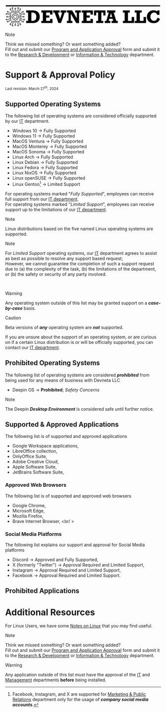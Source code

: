 ![Devneta LLC Banner](/main/assets/png/blackbanner.png)



> [!NOTE]
> Think we missed something? Or want something added? <br />
> Fill out and submit our [Program and Application Approval](/main/department/info-tech/forms/app-program-request.md) form and submit it to the [Research & Development](mailto:rd@devneta.org) or [Information & Technology](it@devneta.org) department.

# Support & Approval Policy
<small>Last revision: March 27<sup>th</sup>, 2024</small>


## Supported Operating Systems

The following list of operating systems are considered officially supported by our [IT](mailto:it@devneta.org) department. <br />

   + Windows 10 → Fully Supported <br />
   + Windows 11 → Fully Supported <br />
   + MacOS Ventura → Fully Supported <br />
   + MacOS Monterey → Fully Supported <br />
   + MacOS Sonoma → Fully Supported <br />
   + Linux Arch → Fully Supported <br />
   + Linux Debian → Fully Supported <br />
   + Linux Fedora → Fully Supported <br />
   + Linux NixOS → Fully Supported <br />
   + Linux openSUSE → Fully Supported <br />
   + Linux Gentoo[^1] → Limited Support <br />

For operating systems marked "_Fully Supported_", employees can receive full support from our [IT department](mailto:it@devneta.org). <br />
For operating systems marked "_Limited Support_", employees can receive support up to the limitations of our [IT department](mailto:it@devneta.org). <br />

> [!NOTE]
> Linux distributions based on the five named Linux operating systems are supported.

> [!NOTE]
> For _Limited Support_ operating systems, our [IT](mailto:it@devneta.org) department agrees to assist as best as possible to resolve any support based request; <br />
> However, we cannot guarantee the completion of such a support request due to (a) the complexity of the task, (b) the limitations of the department, or (b) the safety or security of any party involved.

<br />

> [!WARNING]
> Any operating system outside of this list may be granted support on a **_case-by-case_** basis. <br />

> [!CAUTION]
> Beta versions of **_any_** operating system are **_not_** supported.

If you are unsure about the support of an operating system, or are curious on if a certain Linux distribution is or will be officially supported, you can contact our [IT department](mailto:it@devneta.org).

## Prohibited Operating Systems

The following list of operating systems are considered **_prohibited_** from being used for any means of business with Devneta LLC <br />

   + Deepin OS → **Prohibited**; _Safety Concerns_ <br />

> [!NOTE]
> The Deepin **_Desktop Environment_** is considered safe until further notice.

## Supported & Approved Applications

The following list is of supported and approved applications <br />

   + Google Workspace applications, <br />
   + LibreOffice collection, <br />
   + OnlyOffice Suite, <br />
   + Adobe Creative Cloud, <br />
   + Apple Software Suite, <br />
   + JetBrains Software Suite, <br />

### Approved Web Browsers

The following list is of supported and approved web browsers <br />

   + Google Chrome, <br />
   + Microsoft Edge, <br />
   + Mozilla Firefox, <br />
   + Brave Internet Browser, <br/ >

### Social Media Platforms

The following list explains our support and approval for Social Media platforms <br />

   + Discord → Approved and Fully Supported, <br />
   + X (formerly "Twitter") → Approval Required and Limited Support, <br />
   + Instagram → Approval Required and Limited Support, <br />
   + Facebook → Approval Required and Limited Support. <br />

[^1]: Facebook, Instagram, and X are supported for [Marketing & Public Relations](mailto:pr@devneta.org) department only for the usage of **_company social media accounts_**.

## Prohibited Applications

# Additional Resources

For Linux Users, we have some [Notes on Linux](/main/department/info-tech/guides-notes/linuxnotes.md) that you may find useful.

> [!NOTE]
> Think we missed something? Or want something added? <br />
> Fill out and submit our [Program and Application Approval](/main/department/info-tech/forms/app-program-request.md) form and submit it to the [Research & Development](mailto:rd@devneta.org) or [Information & Technology](it@devneta.org) department.

> [!WARNING]
> Any application outside of this list must have the approval of the [IT](mailto:it@devneta.org) and [Management](mailto:management@devneta.org) departments **before** being installed. <br />

